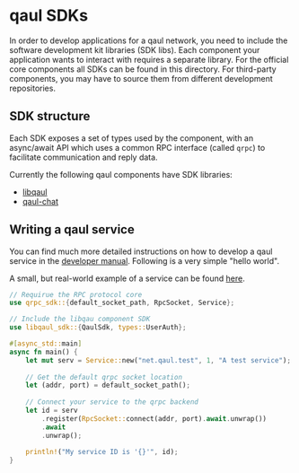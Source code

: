 # qaul SDKs

In order to develop applications for a qaul network, you need to
include the software development kit libraries (SDK libs).  Each
component your application wants to interact with requires a separate
library.  For the official core components all SDKs can be found in
this directory.  For third-party components, you may have to source
them from different development repositories.


## SDK structure

Each SDK exposes a set of types used by the component, with an
async/await API which uses a common RPC interface (called `qrpc`) to
facilitate communication and reply data.

Currently the following qaul components have SDK libraries:

- [libqaul](./libqaul-sdk)
- [qaul-chat](./qaulchat-sdk)


## Writing a qaul service

You can find much more detailed instructions on how to develop a qaul
service in the [developer manual]().  Following is a very simple
"hello world".

A small, but real-world example of a service can be found
[here](../services/ping).

```rust
// Requirue the RPC protocol core
use qrpc_sdk::{default_socket_path, RpcSocket, Service};

// Include the libqau component SDK
use libqaul_sdk::{QaulSdk, types::UserAuth};

#[async_std::main]
async fn main() {
    let mut serv = Service::new("net.qaul.test", 1, "A test service");
    
    // Get the default qrpc socket location
    let (addr, port) = default_socket_path();
    
    // Connect your service to the qrpc backend
    let id = serv
        .register(RpcSocket::connect(addr, port).await.unwrap())
        .await
        .unwrap();
        
    println!("My service ID is '{}'", id);
}
```

